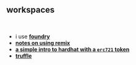 ## workspaces

<br>

* i use **[foundry](https://www.paradigm.xyz/2021/12/introducing-the-foundry-ethereum-development-toolbox)**
* **[notes on using remix](remix.md)**
* **[a simple intro to hardhat with a `erc721` token](hardhat/)**
* **[truffle](https://trufflesuite.com/)**
